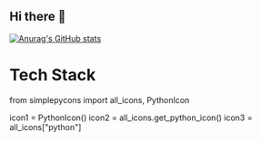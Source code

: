 ## Hi there 👋

[![Anurag's GitHub stats](https://github-readme-stats.vercel.app/api?username=JeovanyC&show_icons=true&theme=github_dark)](https://github.com/anuraghazra/github-readme-stats)

# Tech Stack

from simplepycons import all_icons, PythonIcon

icon1 = PythonIcon()
icon2 = all_icons.get_python_icon()
icon3 = all_icons["python"]
